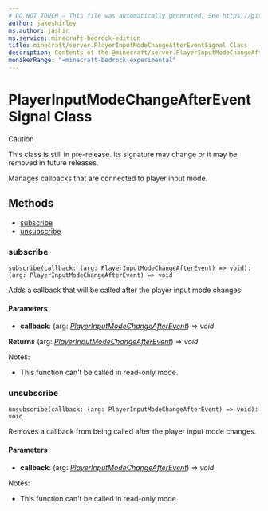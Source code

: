 ```yaml
---
# DO NOT TOUCH — This file was automatically generated. See https://github.com/mojang/minecraftapidocsgenerator to modify descriptions, examples, etc.
author: jakeshirley
ms.author: jashir
ms.service: minecraft-bedrock-edition
title: minecraft/server.PlayerInputModeChangeAfterEventSignal Class
description: Contents of the @minecraft/server.PlayerInputModeChangeAfterEventSignal class.
monikerRange: "=minecraft-bedrock-experimental"
---
```

# PlayerInputModeChangeAfterEventSignal Class

> [!CAUTION]
> This class is still in pre-release.  Its signature may change or it may be removed in future releases.

Manages callbacks that are connected to player input mode.

## Methods
- [subscribe](#subscribe)
- [unsubscribe](#unsubscribe)

### **subscribe**
`
subscribe(callback: (arg: PlayerInputModeChangeAfterEvent) => void): (arg: PlayerInputModeChangeAfterEvent) => void
`

Adds a callback that will be called after the player input mode changes.

#### **Parameters**
- **callback**: (arg: [*PlayerInputModeChangeAfterEvent*](PlayerInputModeChangeAfterEvent.md)) => *void*

**Returns** (arg: [*PlayerInputModeChangeAfterEvent*](PlayerInputModeChangeAfterEvent.md)) => *void*
  
Notes:
- This function can't be called in read-only mode.

### **unsubscribe**
`
unsubscribe(callback: (arg: PlayerInputModeChangeAfterEvent) => void): void
`

Removes a callback from being called after the player input mode changes.

#### **Parameters**
- **callback**: (arg: [*PlayerInputModeChangeAfterEvent*](PlayerInputModeChangeAfterEvent.md)) => *void*
  
Notes:
- This function can't be called in read-only mode.
